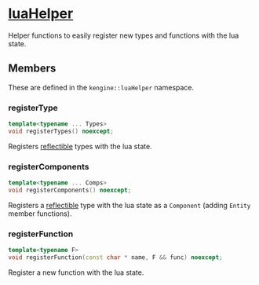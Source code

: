 # [luaHelper](luaHelper.hpp)

Helper functions to easily register new types and functions with the lua state.

## Members

These are defined in the `kengine::luaHelper` namespace.

### registerType

```cpp
template<typename ... Types>
void registerTypes() noexcept;
```

Registers [reflectible](../putils/reflection.md) types with the lua state.

### registerComponents

```cpp
template<typename ... Comps>
void registerComponents() noexcept;
```

Registers a [reflectible](../putils/reflection.md) type with the lua state as a `Component` (adding `Entity` member functions).

### registerFunction

```cpp
template<typename F>
void registerFunction(const char * name, F && func) noexcept;
```

Register a new function with the lua state.
